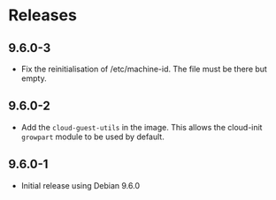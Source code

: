 # Releases

## 9.6.0-3

* Fix the reinitialisation of /etc/machine-id.
  The file must be there but empty.

## 9.6.0-2

* Add the `cloud-guest-utils` in the image.
  This allows the cloud-init `growpart` module to be used by default.

## 9.6.0-1

* Initial release using Debian 9.6.0
